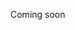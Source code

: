 Coming soon

<!--  prima di iniziare è fondamentale capire da dove si parte.

Sia in un viaggio dobbiamo conoscere il nostro punto di partenza sia se vogliamo raggiungere un obiettivo 

PEr questo lo stato di salute
ti indica 
se hai bisogno di cura riabilitazione prevenzione performances benessere fitness estetica 

Il percorso che proponiamo è sull'educazione perchè l'educazione è trasversale a tutti questi obiettivi.


-->
<!--stackedit_data:
eyJoaXN0b3J5IjpbMjA0NTI5MzQxNyw3MzA5OTgxMTZdfQ==
-->